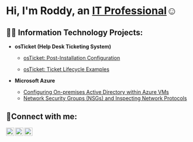 <h1>Hi, I'm Roddy, an <a href="https://linkedin.com/in/Roddy">IT Professional</a>☺</h1>

<h2>👨‍💻 Information Technology Projects:</h2>

- <b>osTicket (Help Desk Ticketing System)</b>

  - [osTicket: Post-Installation Configuration](https://github.com/rndombou/osticket-Configuration)
    
  - [osTicket: Ticket Lifecycle Examples](https://github.com/rndombou/ticket-lifecycle)
    
- <b>Microsoft Azure</b>
  - [Configuring On-premises Active Directory within Azure VMs](https://github.com/rndombou/configure-ad)
  - [Network Security Groups (NSGs) and Inspecting Network Protocols](https://github.com/rndombou/azure-network-protocols)

<h2>🤳Connect with me:</h2>

[<img align="left" alt="Josh | Twitter" width="22px" src="https://cdn.jsdelivr.net/npm/simple-icons@v3/icons/twitter.svg" />][twitter]
[<img align="left" alt="Josh | LinkedIn" width="22px" src="https://cdn.jsdelivr.net/npm/simple-icons@v3/icons/linkedin.svg" />][linkedin]
[<img align="left" alt="Josh | Instagram" width="22px" src="https://cdn.jsdelivr.net/npm/simple-icons@v3/icons/instagram.svg" />][instagram]

[twitter]: https://twitter.com/Josh
[instagram]: https://www.instagram.com/Josh
[linkedin]: https://linkedin.com/in/Josh
